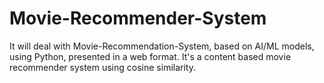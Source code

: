 # Movie-Recommender-System
It will deal with Movie-Recommendation-System, based on AI/ML models, using Python, presented in a web format.
It's a content based movie recommender system using cosine similarity.
